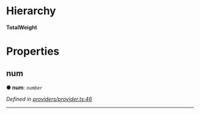 

# Hierarchy

**TotalWeight**

# Properties

<a id="num"></a>

##  num

**● num**: *`number`*

*Defined in [providers/provider.ts:46](https://github.com/nearprotocol/nearlib/blob/ce23775/src.ts/providers/provider.ts#L46)*

___

